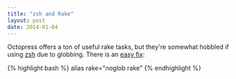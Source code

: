 ```yaml
---
title: "zsh and Rake"
layout: post
date: 2014-01-04
---
```


Octopress offers a ton of useful rake tasks, but they're somewhat hobbled
if using [zsh](http://www.zsh.org/) due to globbing. There is an [easy fix](https://github.com/imathis/octopress/issues/117):

{% highlight bash %}
alias rake="noglob rake"
{% endhighlight %}
